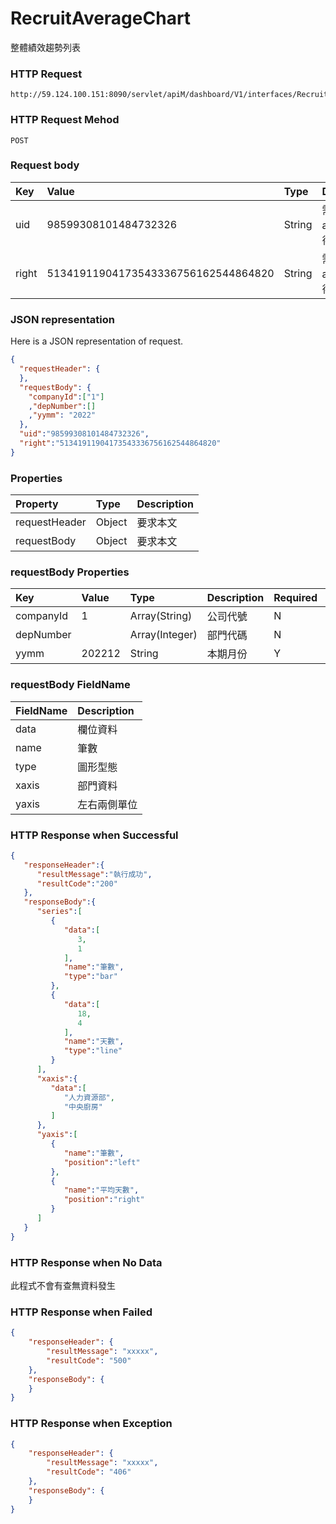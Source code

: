 # RecruitAverageChart
整體績效趨勢列表

### HTTP Request
```
http://59.124.100.151:8090/servlet/apiM/dashboard/V1/interfaces/RecruitDays/RecruitAverageChart
```

### HTTP Request Mehod
```
POST
```

### Request body
| Key | Value | Type | Description |
|:----------|:-------------|:-----|:------------|
| uid | 98599308101484732326 | String | 需透過apiLogin取得
| right | 51341911904173543336756162544864820 | String | 需透過apiLogin取得 |

### JSON representation
Here is a JSON representation of request.
```json
{
  "requestHeader": {
  },
  "requestBody": {
    "companyId":["1"]
    ,"depNumber":[]
    ,"yymm": "2022"
  },
  "uid":"98599308101484732326",
  "right":"51341911904173543336756162544864820"
}
```

### Properties
| Property | Type | Description |
|:---------|:-----|:------------|
| requestHeader | Object | 要求本文 |
| requestBody | Object | 要求本文 |

### requestBody Properties
| Key | Value | Type | Description | Required | Format |
|:----------|:-------------|:-----|:------------|:------------|:------------|
| companyId | 1 | Array(String) | 公司代號 | N | n/a |
| depNumber |  | Array(Integer) | 部門代碼 | N | n/a |
| yymm | 202212 | String | 本期月份 | Y | YYYYmm |


### requestBody FieldName
| FieldName | Description |
|:----------|:-------------|
| data | 欄位資料 |
| name | 筆數 |
| type | 圖形型態 |
| xaxis | 部門資料 |
| yaxis | 左右兩側單位 |

### HTTP Response when Successful
```json
{
   "responseHeader":{
      "resultMessage":"執行成功",
      "resultCode":"200"
   },
   "responseBody":{
      "series":[
         {
            "data":[
               3,
               1
            ],
            "name":"筆數",
            "type":"bar"
         },
         {
            "data":[
               18,
               4
            ],
            "name":"天數",
            "type":"line"
         }
      ],
      "xaxis":{
         "data":[
            "人力資源部",
            "中央廚房"
         ]
      },
      "yaxis":[
         {
            "name":"筆數",
            "position":"left"
         },
         {
            "name":"平均天數",
            "position":"right"
         }
      ]
   }
}
```

### HTTP Response when No Data
此程式不會有查無資料發生

### HTTP Response when Failed
```json
{
    "responseHeader": {
        "resultMessage": "xxxxx",
        "resultCode": "500"
    },
    "responseBody": {
    }
}
```

### HTTP Response when Exception
```json
{
    "responseHeader": {
        "resultMessage": "xxxxx",
        "resultCode": "406"
    },
    "responseBody": {
    }
}
```
